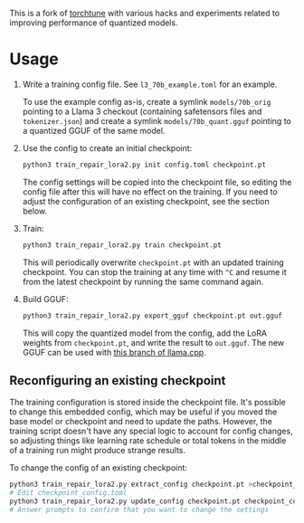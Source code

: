 This is a fork of [torchtune](https://github.com/pytorch/torchtune) with
various hacks and experiments related to improving performance of quantized
models.

# Usage

1.  Write a training config file.  See `l3_70b_example.toml` for an example.

    To use the example config as-is, create a symlink `models/70b_orig`
    pointing to a Llama 3 checkout (containing safetensors files and
    `tokenizer.json`) and create a symlink `models/70b_quant.gguf` pointing to
    a quantized GGUF of the same model.

2.  Use the config to create an initial checkpoint:

    ```sh
    python3 train_repair_lora2.py init config.toml checkpoint.pt
    ```

    The config settings will be copied into the checkpoint file, so editing the
    config file after this will have no effect on the training.  If you need to
    adjust the configuration of an existing checkpoint, see the section below.

3.  Train:

    ```sh
    python3 train_repair_lora2.py train checkpoint.pt
    ```

    This will periodically overwrite `checkpoint.pt` with an updated training
    checkpoint.  You can stop the training at any time with `^C` and resume it
    from the latest checkpoint by running the same command again.

4.  Build GGUF:

    ```sh
    python3 train_repair_lora2.py export_gguf checkpoint.pt out.gguf
    ```

    This will copy the quantized model from the config, add the LoRA weights
    from `checkpoint.pt`, and write the result to `out.gguf`.  The new GGUF can
    be used with [this branch of llama.cpp](https://github.com/simsvml/llama.cpp/tree/llama-with-lora).


## Reconfiguring an existing checkpoint

The training configuration is stored inside the checkpoint file.  It's possible
to change this embedded config, which may be useful if you moved the base model
or checkpoint and need to update the paths.  However, the training script
doesn't have any special logic to account for config changes, so adjusting
things like learning rate schedule or total tokens in the middle of a training
run might produce strange results.

To change the config of an existing checkpoint:

```sh
python3 train_repair_lora2.py extract_config checkpoint.pt >checkpoint_config.toml
# Edit checkpoint_config.toml
python3 train_repair_lora2.py update_config checkpoint.pt checkpoint_config.toml
# Answer prompts to confirm that you want to change the settings
```
